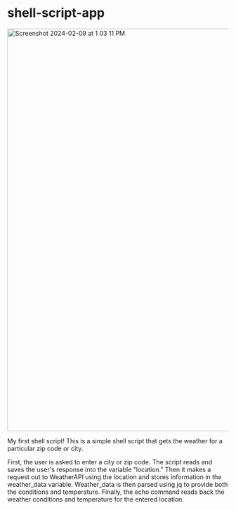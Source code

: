 # shell-script-app

<img width="918" alt="Screenshot 2024-02-09 at 1 03 11 PM" src="https://github.com/perrileah/shell-script-app/assets/125906074/c055e919-0525-430c-950f-68e37a241b4f">


My first shell script! This is a simple shell script that gets the weather for a particular zip code or city. 

First, the user is asked to enter a city or zip code. The script reads and saves the user's response into the variable "location." Then it makes a request out to WeatherAPI using the location and stores information in the weather_data variable. Weather_data is then parsed using jq to provide both the conditions and temperature. Finally, the echo command reads back the weather conditions and temperature for the entered location.
